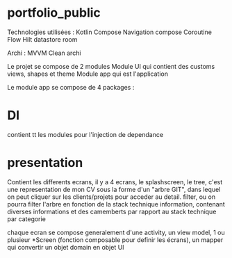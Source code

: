 # portfolio_public

Technologies utilisées :
Kotlin
Compose
Navigation compose
Coroutine
Flow
Hilt
datastore
room

Archi :
MVVM
Clean archi

Le projet se compose de 2 modules
Module UI qui contient des customs views, shapes et theme
Module app qui est l'application

Le module app se compose de 4 packages :

# DI
contient tt les modules pour l'injection de dependance

# presentation
Contient les differents ecrans, il y a 4 ecrans,
le splashscreen, 
le tree, c'est une representation de mon CV sous la forme d'un "arbre GIT", dans lequel on peut cliquer sur les clients/projets pour acceder au detail.
filter, ou on pourra filter l'arbre en fonction de la stack technique
information, contenant diverses informations et des camemberts par rapport au stack technique par categorie

chaque ecran se compose generalement d'une activity, un view model, 1 ou plusieur *Screen (fonction composable pour definir les écrans), un mapper qui convertir un objet domain en objet UI
